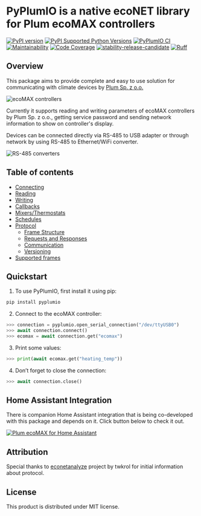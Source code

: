 # PyPlumIO is a native ecoNET library for Plum ecoMAX controllers

[![PyPI version](https://badge.fury.io/py/PyPlumIO.svg)](https://badge.fury.io/py/PyPlumIO)
[![PyPI Supported Python Versions](https://img.shields.io/pypi/pyversions/pyplumio.svg)](https://pypi.python.org/pypi/pyplumio/)
[![PyPlumIO CI](https://github.com/denpamusic/PyPlumIO/actions/workflows/ci.yml/badge.svg)](https://github.com/denpamusic/PyPlumIO/actions/workflows/ci.yml)
[![Maintainability](https://qlty.sh/gh/denpamusic/projects/PyPlumIO/maintainability.svg)](https://qlty.sh/gh/denpamusic/projects/PyPlumIO)
[![Code Coverage](https://qlty.sh/gh/denpamusic/projects/PyPlumIO/coverage.svg)](https://qlty.sh/gh/denpamusic/projects/PyPlumIO)
[![stability-release-candidate](https://img.shields.io/badge/stability-pre--release-48c9b0.svg)](https://guidelines.denpa.pro/stability#release-candidate)
[![Ruff](https://img.shields.io/endpoint?url=https://raw.githubusercontent.com/astral-sh/ruff/main/assets/badge/v2.json)](https://github.com/astral-sh/ruff)

## Overview

This package aims to provide complete and easy to use solution for
communicating with climate devices by [Plum Sp. z o.o.](https://www.plum.pl/)

![ecoMAX controllers](https://raw.githubusercontent.com/denpamusic/PyPlumIO/main/images/ecomax.png)

Currently it supports reading and writing parameters of ecoMAX controllers by
Plum Sp. z o.o., getting service password and sending network information to
show on controller's display.

Devices can be connected directly via RS-485 to USB adapter or
through network by using RS-485 to Ethernet/WiFi converter.

![RS-485 converters](https://raw.githubusercontent.com/denpamusic/PyPlumIO/main/images/rs485.png)

## Table of contents

- [Connecting](https://pyplumio.denpa.pro/connecting.html)
- [Reading](https://pyplumio.denpa.pro/reading.html)
- [Writing](https://pyplumio.denpa.pro/writing.html)
- [Callbacks](https://pyplumio.denpa.pro/callbacks.html)
- [Mixers/Thermostats](https://pyplumio.denpa.pro/mixers_thermostats.html)
- [Schedules](https://pyplumio.denpa.pro/schedules.html)
- [Protocol](https://pyplumio.denpa.pro/protocol.html)
  - [Frame Structure](https://pyplumio.denpa.pro/protocol.html#frame-structure)
  - [Requests and Responses](https://pyplumio.denpa.pro/protocol.html#requests-and-responses)
  - [Communication](https://pyplumio.denpa.pro/protocol.html#communication)
  - [Versioning](https://pyplumio.denpa.pro/protocol.html#versioning)
- [Supported frames](https://pyplumio.denpa.pro/frames.html)

## Quickstart

1. To use PyPlumIO, first install it using pip:

```bash
pip install pyplumio
```

2. Connect to the ecoMAX controller:

```python
>>> connection = pyplumio.open_serial_connection("/dev/ttyUSB0")
>>> await connection.connect()
>>> ecomax = await connection.get("ecomax")
```

3. Print some values:

```python
>>> print(await ecomax.get("heating_temp"))
```

4. Don’t forget to close the connection:

```python
>>> await connection.close()
```

## Home Assistant Integration

There is companion Home Assistant integration that is being co-developed with
this package and depends on it. Click button below to check it out.

[![Plum ecoMAX for Home Assistant](https://img.shields.io/badge/Plum%20ecoMAX%20for%20Home%20Assistant-41bdf5)](https://github.com/denpamusic/homeassistant-plum-ecomax)

## Attribution

Special thanks to [econetanalyze](https://github.com/twkrol/econetanalyze)
project by twkrol for initial information about protocol.

## License

This product is distributed under MIT license.
